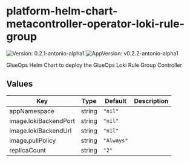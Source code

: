 # platform-helm-chart-metacontroller-operator-loki-rule-group

![Version: 0.2.1-antonio-alpha1](https://img.shields.io/badge/Version-0.2.1--antonio--alpha1-informational?style=flat-square) ![AppVersion: v0.2.2-antonio-alpha1](https://img.shields.io/badge/AppVersion-v0.2.2--antonio--alpha1-informational?style=flat-square)

GlueOps Helm Chart to deploy the GlueOps Loki Rule Group Controller

## Values

| Key | Type | Default | Description |
|-----|------|---------|-------------|
| appNamespace | string | `"nil"` |  |
| image.lokiBackendPort | string | `"nil"` |  |
| image.lokiBackendUrl | string | `"nil"` |  |
| image.pullPolicy | string | `"Always"` |  |
| replicaCount | string | `"2"` |  |
